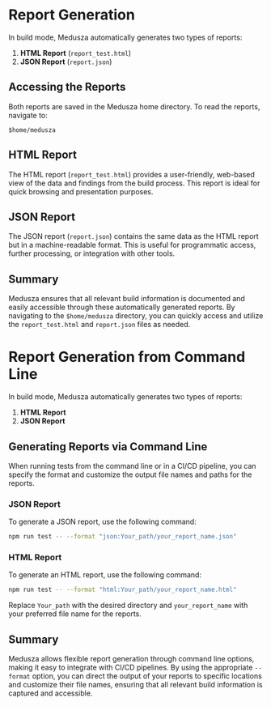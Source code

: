 # Report Generation

In build mode, Medusza automatically generates two types of reports:

1. **HTML Report** (`report_test.html`)
2. **JSON Report** (`report.json`)

## Accessing the Reports

Both reports are saved in the Medusza home directory. To read the reports, navigate to:

```
$home/medusza
```

## HTML Report

The HTML report (`report_test.html`) provides a user-friendly, web-based view of the data and findings from the build process. This report is ideal for quick browsing and presentation purposes.

## JSON Report

The JSON report (`report.json`) contains the same data as the HTML report but in a machine-readable format. This is useful for programmatic access, further processing, or integration with other tools.

## Summary

Medusza ensures that all relevant build information is documented and easily accessible through these automatically generated reports. By navigating to the `$home/medusza` directory, you can quickly access and utilize the `report_test.html` and `report.json` files as needed.


# Report Generation from Command Line

In build mode, Medusza automatically generates two types of reports:

1. **HTML Report**
2. **JSON Report**

## Generating Reports via Command Line

When running tests from the command line or in a CI/CD pipeline, you can specify the format and customize the output file names and paths for the reports.

### JSON Report

To generate a JSON report, use the following command:

```bash
npm run test -- --format "json:Your_path/your_report_name.json"
```

### HTML Report

To generate an HTML report, use the following command:

```bash
npm run test -- --format "html:Your_path/your_report_name.html"
```

Replace `Your_path` with the desired directory and `your_report_name` with your preferred file name for the reports.

## Summary

Medusza allows flexible report generation through command line options, making it easy to integrate with CI/CD pipelines. By using the appropriate `--format` option, you can direct the output of your reports to specific locations and customize their file names, ensuring that all relevant build information is captured and accessible.